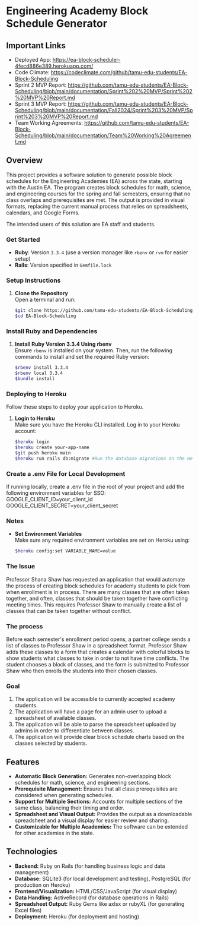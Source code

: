 # Engineering Academy Block Schedule Generator
## Important Links
+ Deployed App: https://ea-block-scheduler-4fecd886e389.herokuapp.com/
+ Code Climate: https://codeclimate.com/github/tamu-edu-students/EA-Block-Scheduling
+ Sprint 2 MVP Report: https://github.com/tamu-edu-students/EA-Block-Scheduling/blob/main/documentation/Sprint%202%20MVP/Sprint%202%20MVP%20Report.md
+ Sprint 3 MVP Report: https://github.com/tamu-edu-students/EA-Block-Scheduling/blob/main/documentation/Fall2024/Sprint%203%20MVP/Sprint%203%20MVP%20Report.md
+ Team Working Agreements: https://github.com/tamu-edu-students/EA-Block-Scheduling/blob/main/documentation/Team%20Working%20Agreement.md

## Overview
This project provides a software solution to generate possible block schedules for the Engineering Academies (EA) across the state, starting with the Austin EA. The program creates block schedules for math, science, and engineering courses for the spring and fall semesters, ensuring that no class overlaps and prerequisites are met. The output is provided in visual formats, replacing the current manual process that relies on spreadsheets, calendars, and Google Forms.

The intended users of this solution are EA staff and students.

### Get Started
- **Ruby**: Version `3.3.4` (use a version manager like `rbenv` or `rvm` for easier setup)
- **Rails**: Version specified in `Gemfile.lock`

### Setup Instructions

1. **Clone the Repository**  
   Open a terminal and run:
   ```bash
   $git clone https://github.com/tamu-edu-students/EA-Block-Scheduling.git
   $cd EA-Block-Scheduling 

### Install Ruby and Dependencies

1. **Install Ruby Version 3.3.4 Using rbenv**  
   Ensure `rbenv` is installed on your system. Then, run the following commands to install and set the required Ruby version:

   ```bash
   $rbenv install 3.3.4
   $rbenv local 3.3.4
   $bundle install

### Deploying to Heroku

Follow these steps to deploy your application to Heroku.

1. **Login to Heroku**  
   Make sure you have the Heroku CLI installed. Log in to your Heroku account:
   ```bash
   $heroku login
   $heroku create your-app-name
   $git push heroku main
   $heroku run rails db:migrate #Run the database migrations on the Heroku server

### Create a .env File for Local Development

If running locally, create a .env file in the root of your project and add the following environment variables for SSO:
GOOGLE_CLIENT_ID=your_client_id <br>
GOOGLE_CLIENT_SECRET=your_client_secret

### Notes

- **Set Environment Variables**  
  Make sure any required environment variables are set on Heroku using:
  ```bash
  $heroku config:set VARIABLE_NAME=value

### The Issue
Professor Shana Shaw has requested an application that would automate the process of creating block schedules for academy students to pick from when enrollment is in process. There are many classes that are often taken together, and often, classes that should be taken together have conflicting meeting times. This requires Professor Shaw to manually create a list of classes that can be taken together without conflict.

### The process
Before each semester's enrollment period opens, a partner college sends a list of classes to Professor Shaw in a spreadsheet format. Professor Shaw adds these classes to a form that creates a calendar with colorful blocks to show students what classes to take in order to not have time conflicts. The student chooses a block of classes, and the form is submitted to Professor Shaw who then enrolls the students into their chosen classes.

### Goal
1. The application will be accessible to currently accepted academy students.
2. The application will have a page for an admin user to upload a spreadsheet of available classes.
3. The application will be able to parse the spreadsheet uploaded by admins in order to differentiate between classes.
4. The application will provide clear block schedule charts based on the classes selected by students.

## Features
+ **Automatic Block Generation:** Generates non-overlapping block schedules for math, science, and engineering sections.
+ **Prerequisite Management:** Ensures that all class prerequisites are considered when generating schedules.
+ **Support for Multiple Sections:** Accounts for multiple sections of the same class, balancing their timing and order.
+ **Spreadsheet and Visual Output:** Provides the output as a downloadable spreadsheet and a visual display for easier review and sharing.
+ **Customizable for Multiple Academies:** The software can be extended for other academies in the state.

## Technologies
+ **Backend:** Ruby on Rails (for handling business logic and data management)
+ **Database:** SQLite3 (for local development and testing), PostgreSQL (for production on Heroku)
+ **Frontend/Visualization:** HTML/CSS/JavaScript (for visual display)
+ **Data Handling:** ActiveRecord (for database operations in Rails)
+ **Spreadsheet Output:** Ruby Gems like axlsx or rubyXL (for generating Excel files)
+ **Deployment:** Heroku (for deployment and hosting)
